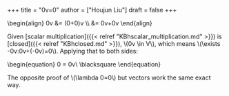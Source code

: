 +++
title = "0v=0"
author = ["Houjun Liu"]
draft = false
+++

\begin{align}
0v &= (0+0)v \\\\
&= 0v+0v
\end{align}

Given [scalar multiplication]({{< relref "KBhscalar_multiplication.md" >}}) is [closed]({{< relref "KBhclosed.md" >}}), \\(0v \in V\\), which means \\(\exists -0v:0v+(-0v)=0\\). Applying that to both sides:

\begin{equation}
0 = 0v\ \blacksquare
\end{equation}

The opposite proof of \\(\lambda 0=0\\) but vectors work the same exact way.